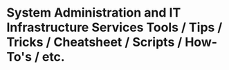# System Administration and IT Infrastructure Services Tools / Tips / Tricks / Cheatsheet / Scripts / How-To's / etc.